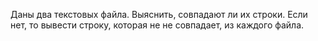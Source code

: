 Даны два текстовых файла. Выяснить, совпадают ли их строки. Если нет, то вывести строку, которая не
не совпадает, из каждого файла.
